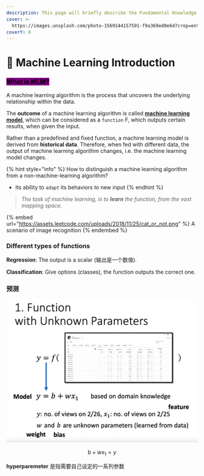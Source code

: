 ```yaml
---
description: This page will briefly describe the Fundamental Knowledge about ML Model.
cover: >-
  https://images.unsplash.com/photo-1569144157591-f9a369ed0e6d?crop=entropy&cs=srgb&fm=jpg&ixid=MnwxOTcwMjR8MHwxfHNlYXJjaHwxfHxpb3N8ZW58MHx8fHwxNjQ5NTQzNzUy&ixlib=rb-1.2.1&q=85
coverY: 0
---
```


# 🧠 Machine Learning Introduction

### &#x20; <mark style="background-color:purple;">What is MLM?</mark>

A machine learning algorithm is the process that uncovers the underlying relationship within the data.&#x20;

The **outcome** of a machine learning algorithm is called [**machine learning model**](./), which can be considered as a `function` F, which outputs certain results, when given the input.

Rather than a predefined and fixed function, a machine learning model is derived from **historical data**. Therefore, when fed with different data, the output of machine learning algorithm changes, i.e. the machine learning model changes.

{% hint style="info" %}
How to distinguish a machine learning algorithm from a non-machine-learning algorithm?

* &#x20;Its ability to `adapt` its behaviors to new input
{% endhint %}

> _The task of machine learning, is to **learn** the function, from the vast mapping space._

{% embed url="https://assets.leetcode.com/uploads/2018/11/25/cat_or_not.png" %}
A scenario of image recognition
{% endembed %}

### Different types of functions

**Regression**: The output is a scalar (输出是一个数值).

**Classification**: Give options (classes), the function outputs the correct one.



### 预测

![e.g. Unknown Parameters](<.gitbook/assets/Screen Shot 2022-04-09 at 4.15.06 PM.png>)

$$
b+wx_{1}=y
$$



**hyperparemeter** 是指需要自己设定的一系列参数
